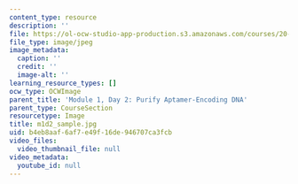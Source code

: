 ```yaml
---
content_type: resource
description: ''
file: https://ol-ocw-studio-app-production.s3.amazonaws.com/courses/20-109-laboratory-fundamentals-in-biological-engineering-spring-2010/b4eb8aaf6af7e49f16de946707ca3fcb_m1d2_sample.jpg
file_type: image/jpeg
image_metadata:
  caption: ''
  credit: ''
  image-alt: ''
learning_resource_types: []
ocw_type: OCWImage
parent_title: 'Module 1, Day 2: Purify Aptamer-Encoding DNA'
parent_type: CourseSection
resourcetype: Image
title: m1d2_sample.jpg
uid: b4eb8aaf-6af7-e49f-16de-946707ca3fcb
video_files:
  video_thumbnail_file: null
video_metadata:
  youtube_id: null
---
```

